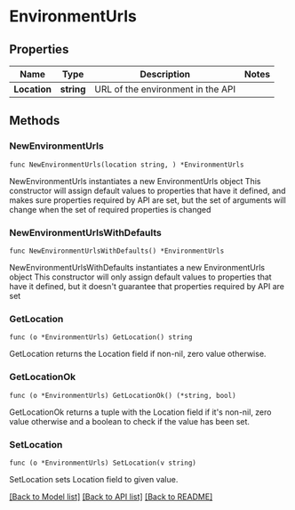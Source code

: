 # EnvironmentUrls

## Properties

Name | Type | Description | Notes
------------ | ------------- | ------------- | -------------
**Location** | **string** | URL of the environment in the API | 

## Methods

### NewEnvironmentUrls

`func NewEnvironmentUrls(location string, ) *EnvironmentUrls`

NewEnvironmentUrls instantiates a new EnvironmentUrls object
This constructor will assign default values to properties that have it defined,
and makes sure properties required by API are set, but the set of arguments
will change when the set of required properties is changed

### NewEnvironmentUrlsWithDefaults

`func NewEnvironmentUrlsWithDefaults() *EnvironmentUrls`

NewEnvironmentUrlsWithDefaults instantiates a new EnvironmentUrls object
This constructor will only assign default values to properties that have it defined,
but it doesn't guarantee that properties required by API are set

### GetLocation

`func (o *EnvironmentUrls) GetLocation() string`

GetLocation returns the Location field if non-nil, zero value otherwise.

### GetLocationOk

`func (o *EnvironmentUrls) GetLocationOk() (*string, bool)`

GetLocationOk returns a tuple with the Location field if it's non-nil, zero value otherwise
and a boolean to check if the value has been set.

### SetLocation

`func (o *EnvironmentUrls) SetLocation(v string)`

SetLocation sets Location field to given value.



[[Back to Model list]](../README.md#documentation-for-models) [[Back to API list]](../README.md#documentation-for-api-endpoints) [[Back to README]](../README.md)


